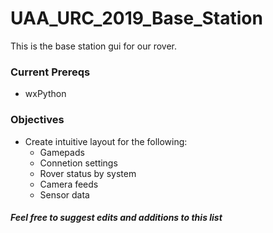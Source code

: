 # UAA_URC_2019_Base_Station

This is the base station gui for our rover.

### Current Prereqs
- wxPython

### Objectives
* Create intuitive layout for the following:
  * Gamepads
  * Connetion settings
  * Rover status by system
  * Camera feeds
  * Sensor data
  
##### Feel free to suggest edits and additions to this list
